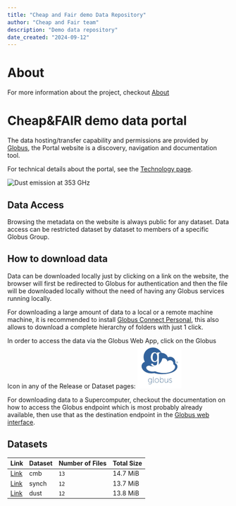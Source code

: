 ```yaml
---
title: "Cheap and Fair demo Data Repository"
author: "Cheap and Fair team"
description: "Demo data repository"
date_created: "2024-09-12"
---
```


# About

For more information about the project, checkout [About](./about.md)

# Cheap&FAIR demo data portal

The data hosting/transfer capability and permissions are provided by [Globus](https://globus.org), the Portal website is a discovery, navigation and documentation tool.

For technical details about the portal, see the [Technology page](tech.md).

![Dust emission at 353 GHz](https://g-a2960a.c2d0f8.bd7c.data.globus.org/datasets/dust/dust_353GHz.jpg)

## Data Access 

Browsing the metadata on the website is always public for any dataset.
Data access can be restricted dataset by dataset to members of a specific Globus Group.

## How to download data

Data can be downloaded locally just by clicking on a link on the website, the browser will first be redirected to Globus for authentication and then the file will be downloaded locally without the need of having any Globus services running locally.

For downloading a large amount of data to a local or a remote machine machine, it is recommended to install [Globus Connect Personal](https://www.globus.org/globus-connect-personal), this also allows to download a complete hierarchy of folders with just 1 click.

In order to access the data via the Globus Web App, click on the Globus Icon in any of the Release or Dataset pages: ![Download via Globus](images/globus-logo.png)

For downloading data to a Supercomputer, checkout the documentation on how to access the Globus endpoint which is most probably already available, then use that as the destination endpoint in the [Globus web interface](https://app.globus.org/).

## Datasets

|           Link           | Dataset | Number of Files | Total Size |
| ------------------------ | ------- | --------------- | ---------- |
| [Link](index-cmb.html)   | cmb     | `13`            | 14.7 MiB   |
| [Link](index-synch.html) | synch   | `12`            | 13.7 MiB   |
| [Link](index-dust.html)  | dust    | `12`            | 13.8 MiB   |
